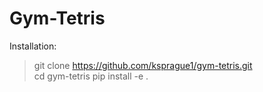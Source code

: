 # Gym-Tetris
Installation:

>git clone https://github.com/ksprague1/gym-tetris.git<br/>
>cd gym-tetris
>pip install -e .
